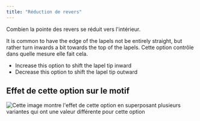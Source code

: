 ```yaml
---
title: "Réduction de revers"
---
```


Combien la pointe des revers se réduit vers l'intérieur.

It is common to have the edge of the lapels not be entirely straight, but rather turn inwards a bit towards the top of the lapels. Cette option contrôle dans quelle mesure elle fait cela.

- Increase this option to shift the lapel tip inward
- Decrease this option to shift the lapel tip outward

## Effet de cette option sur le motif

![Cette image montre l'effet de cette option en superposant plusieurs variantes qui ont une valeur différente pour cette option](jaeger_lapelreduction_sample.svg "Effet de cette option sur le motif")
